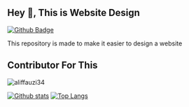 ## Hey 👋, This is Website Design
[![Github Badge](https://img.shields.io/badge/-aliffauzi34-grey?style=flat&logo=github&logoColor=white&link=https://github.com/aliffauzi34/)](https://www.github.com/aliffauzi34/) <p align='left'>This repository is made to make it easier to design a website</p>
## Contributor For This
<p align=left> <img src=https://komarev.com/ghpvc/?username=aliffauzi34 alt=aliffauzi34 /> </p>

[![Github stats](https://github-readme-stats.vercel.app/api?username=aliffauzi34&show_icons=true&include_all_commits=true)](https://github.com/aliffauzi34/github-readme-stats)
[![Top Langs](https://github-readme-stats.vercel.app/api/top-langs/?username=aliffauzi34&layout=compact)](https://github.com/aliffauzi34/github-readme-stats)
